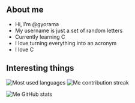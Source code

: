 ## About me

- Hi, I’m @gyorama
- My username is just a set of random letters
- Currently learning C
- I love turning everything into an acronym
- I love C

## Interesting things
![Most used languages](https://github-readme-stats.vercel.app/api/top-langs/?username=gyorama) ![Me contribution streak](https://github-readme-streak-stats.herokuapp.com/?user=yourusername)

![Me GitHub stats](https://github-readme-stats.vercel.app/api?username=gyorama&show_icons=true)

<!---
gyorama/gyorama is a ✨ special ✨ repository because its `README.md` (this file) appears on your GitHub profile.
You can click the Preview link to take a look at your changes.
--->
